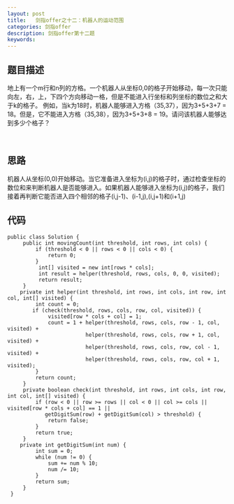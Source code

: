 ```yaml
---
layout: post
title:   剑指offer之十二：机器人的运动范围
categories: 剑指offer
description: 剑指offer第十二题
keywords: 
---
```



## 题目描述

地上有一个m行和n列的方格。一个机器人从坐标0,0的格子开始移动，每一次只能向左，右，上，下四个方向移动一格，但是不能进入行坐标和列坐标的数位之和大于k的格子。 例如，当k为18时，机器人能够进入方格（35,37），因为3+5+3+7 = 18。但是，它不能进入方格（35,38），因为3+5+3+8 = 19。请问该机器人能够达到多少个格子？



 

## 思路

机器人从坐标(0,0)开始移动。当它准备进入坐标为(i,j)的格子时，通过检查坐标的数位和来判断机器人是否能够进入。如果机器人能够进入坐标为(i,j)的格子，我们接着再判断它能否进入四个相邻的格子(i,j-1)、(i-1,j),(i,j+1)和(i+1,j)





## 代码



	public class Solution {
	     public int movingCount(int threshold, int rows, int cols) {
	         if (threshold < 0 || rows < 0 || cols < 0) {
	             return 0;
	         }
	          int[] visited = new int[rows * cols];
	          int result = helper(threshold, rows, cols, 0, 0, visited);
	          return result;
	     }
	    private int helper(int threshold, int rows, int cols, int row, int col, int[] visited) {
	         int count = 0;
	        if (check(threshold, rows, cols, row, col, visited)) {
	             visited[row * cols + col] = 1;
	             count = 1 + helper(threshold, rows, cols, row - 1, col, visited) +
	                         helper(threshold, rows, cols, row + 1, col, visited) +
	                         helper(threshold, rows, cols, row, col - 1, visited) +
	                         helper(threshold, rows, cols, row, col + 1, visited);
	         }
	         return count;
	     }
	     private boolean check(int threshold, int rows, int cols, int row, int col, int[] visited) {
	         if (row < 0 || row >= rows || col < 0 || col >= cols || visited[row * cols + col] == 1 ||
	            getDigitSum(row) + getDigitSum(col) > threshold) {
	             return false;
	         }
	         return true;
	     }
	    private int getDigitSum(int num) {
	         int sum = 0;
	         while (num != 0) {
	             sum += num % 10;
	             num /= 10;
	         }
	         return sum;
	     }
	 }


